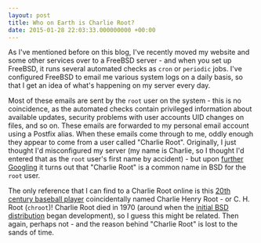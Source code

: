 ```yaml
---
layout: post
title: Who on Earth is Charlie Root?
date: 2015-01-28 22:03:33.000000000 +00:00
---
```


As I've mentioned before on this blog, I've recently moved my website and some
other services over to a FreeBSD server - and when you set up FreeBSD, it runs
several automated checks as `cron` or `periodic` jobs. I've configured FreeBSD
to email me various system logs on a daily basis, so that I get an idea of
what's happening on my server every day.

<!-- more -->

Most of these emails are sent by the `root` user on the system - this is no
coincidence, as the automated checks contain privileged information about
available updates, security problems with user accounts UID changes on files,
and so on. These emails are forwarded to my personal email account using a
Postfix alias. When these emails come through to me, oddly enough they appear
to come from a user called "Charlie Root". Originally, I just thought I'd
misconfigured my server (my name is Charlie, so I thought I'd entered that as
the `root` user's first name by accident) - but upon [further
Googling](http://freebsd.1045724.n5.nabble.com/Happy-Birthday-Charlie-Root-Charlie-Whom-btw-td4246280.html)
it turns out that "Charlie Root" is a common name in BSD for the `root` user.

The only reference that I can find to a Charlie Root online is this [20th
century baseball player](http://en.wikipedia.org/wiki/Charlie_Root)
coincidentally named Charlie Henry Root - or C. H. Root (`chroot`)! Charlie
Root died in 1970 (around when the [initial BSD
distribution](http://en.wikipedia.org/wiki/Berkeley_Software_Distribution#1BSD_.28PDP-11.29)
began development), so I guess this might be related. Then again, perhaps not -
and the reason behind "Charlie Root" is lost to the sands of time.
